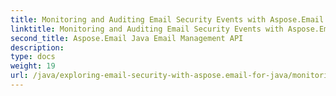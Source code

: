 ```yaml
---
title: Monitoring and Auditing Email Security Events with Aspose.Email
linktitle: Monitoring and Auditing Email Security Events with Aspose.Email
second_title: Aspose.Email Java Email Management API
description: 
type: docs
weight: 19
url: /java/exploring-email-security-with-aspose.email-for-java/monitoring-and-auditing-email-security-events/
---
```

